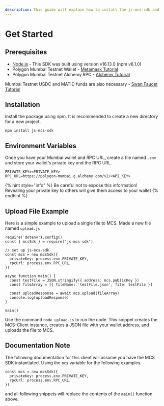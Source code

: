 ```yaml
---
description: This guide will explain how to install the js-mcs-sdk and its basic usage
---
```


# Get Started

## Prerequisites

* [Node.js](https://nodejs.org/en/) - This SDK was built using version v16.13.0 (npm v8.1.0)
* Polygon Mumbai Testnet Wallet - [Metamask Tutorial](../../../mcp-user-guide/setup-metamask.md)
* Polygon Mumbai Testnet Alchemy RPC - [Alchemy Tutorial](../../../mcp-user-guide/configure-metamask-with-alchemy-rpc-url.md#alchemypolygontometamaskinstructions-2.createalchemymumbaipolygonrpc)

Mumbai Testnet USDC and MATIC funds are also necessary - [Swan Faucet Tutorial](../../../../development-resource/swan-token-contract/acquire-testnet-usdc-and-matic-tokens.md)

## Installation

Install the package using npm. It is recommended to create a new directory for a new project.

```
npm install js-mcs-sdk
```

## Environment Variables

Once you have your Mumbai wallet and RPC URL, create a file named `.env` and store your wallet's private key and the RPC URL.

```
PRIVATE_KEY=<PRIVATE_KEY>
RPC_URL=https://polygon-mumbai.g.alchemy.com/v2/<API_KEY>
```

{% hint style="info" %}
Be careful not to expose this information! \
Revealing your private key to others will give them access to your wallet
{% endhint %}

## Upload File Example

Here is a simple example to upload a single file to MCS. Made a new file named `upload.js`

```
require('dotenv').config()
const { mcsSdk } = require('js-mcs-sdk')

// set up js-mcs-sdk
const mcs = new mcsSdk({
  privateKey: process.env.PRIVATE_KEY,
  rpcUrl: process.env.RPC_URL,
})

async function main() {
  const testFile = JSON.stringify({ address: mcs.publicKey })
  const fileArray = [{ fileName: 'testFile.json', file: testFile }]

  const uploadResponse = await mcs.upload(fileArray)
  console.log(uploadResponse)
}

main()
```

Use the command `node upload.js` to run the code. This snippet creates the MCS-Client instance, creates a JSON file with your wallet address, and uploads the file to MCS.

## Documentation Note

The following documentation for this client will assume you have the MCS SDK instantiated. Using the `mcs` variable for the following examples.

```
const mcs = new mcsSdk({
  privateKey: process.env.PRIVATE_KEY,
  rpcUrl: process.env.RPC_URL,
})
```

and all following snippets will replace the contents of the `main()` function above.
